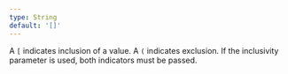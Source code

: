 ```yaml
---
type: String
default: '[]'
---
```


A `[` indicates inclusion of a value. A `(` indicates exclusion. If the inclusivity parameter is used, both indicators must be passed.